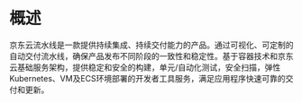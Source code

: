 # 概述
京东云流水线是一款提供持续集成、持续交付能力的产品。通过可视化、可定制的自动交付流水线，确保产品发布不同阶段的一致性和稳定性。基于容器技术和京东云基础服务架构，提供稳定和安全的构建，单元/自动化测试，安全扫描，弹性Kubernetes、VM及ECS环境部署的开发者工具服务，满足应用程序快速可靠的交付和更新。

